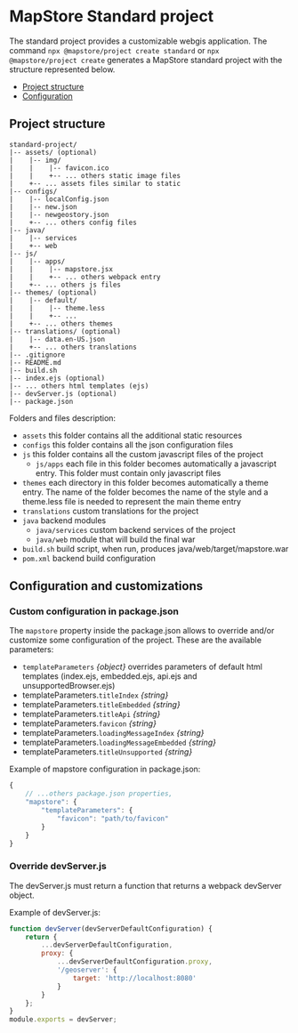 # MapStore Standard project

The standard project provides a customizable webgis application.
The command `npx @mapstore/project create standard` or `npx @mapstore/project create` generates a MapStore standard project with the structure represented below.

- [Project structure](#project-structure)
- [Configuration](#configuration)

## Project structure

```
standard-project/
|-- assets/ (optional)
|    |-- img/
|    |    |-- favicon.ico
|    |    +-- ... others static image files
|    +-- ... assets files similar to static
|-- configs/
|    |-- localConfig.json
|    |-- new.json
|    |-- newgeostory.json
|    +-- ... others config files
|-- java/
|    |-- services
|    +-- web
|-- js/
|    |-- apps/
|    |    |-- mapstore.jsx
|    |    +-- ... others webpack entry
|    +-- ... others js files
|-- themes/ (optional)
|    |-- default/
|    |    |-- theme.less
|    |    +-- ...
|    +-- ... others themes
|-- translations/ (optional)
|    |-- data.en-US.json
|    +-- ... others translations
|-- .gitignore
|-- README.md
|-- build.sh
|-- index.ejs (optional)
|-- ... others html templates (ejs)
|-- devServer.js (optional)
|-- package.json
```

Folders and files description:

- `assets` this folder contains all the additional static resources
- `configs` this folder contains all the json configuration files
- `js` this folder contains all the custom javascript files of the project
  - `js/apps` each file in this folder becomes automatically a javascript entry. This folder must contain only javascript files
- `themes` each directory in this folder becomes automatically a theme entry. The name of the folder becomes the name of the style and a theme.less file is needed to represent the main theme entry
- `translations` custom translations for the project
- `java` backend modules
  - `java/services` custom backend services of the project
  - `java/web` module that will build the final war
- `build.sh` build script, when run, produces java/web/target/mapstore.war
- `pom.xml` backend build configuration

## Configuration and customizations

### Custom configuration in package.json

The `mapstore` property inside the package.json allows to override and/or customize some configuration of the project. These are the available parameters:

- `templateParameters` _{object}_ overrides parameters of default html templates (index.ejs, embedded.ejs, api.ejs and unsupportedBrowser.ejs)
- templateParameters.`titleIndex` _{string}_
- templateParameters.`titleEmbedded` _{string}_
- templateParameters.`titleApi` _{string}_
- templateParameters.`favicon` _{string}_
- templateParameters.`loadingMessageIndex` _{string}_
- templateParameters.`loadingMessageEmbedded` _{string}_
- templateParameters.`titleUnsupported` _{string}_

Example of mapstore configuration in package.json:

```js
{
    // ...others package.json properties,
    "mapstore": {
        "templateParameters": {
            "favicon": "path/to/favicon"
        }
    }
}
```

### Override devServer.js

The devServer.js must return a function that returns a webpack devServer object.

Example of devServer.js:

```js
function devServer(devServerDefaultConfiguration) {
    return {
        ...devServerDefaultConfiguration,
        proxy: {
            ...devServerDefaultConfiguration.proxy,
            '/geoserver': {
                target: 'http://localhost:8080'
            }
        }
    };
}
module.exports = devServer;
```

